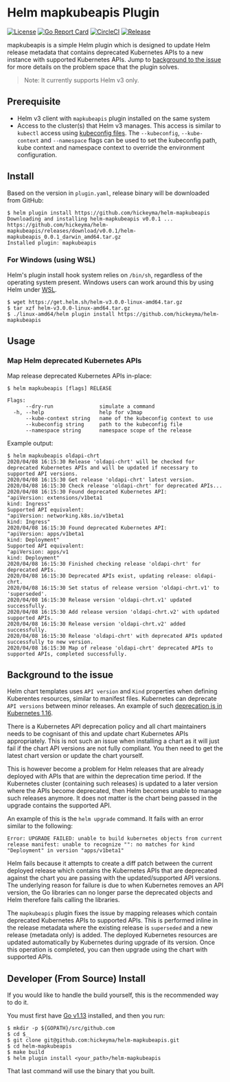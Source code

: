 # Helm mapkubeapis Plugin

[![License](https://img.shields.io/badge/License-Apache%202.0-blue.svg)](https://opensource.org/licenses/Apache-2.0)
[![Go Report Card](https://goreportcard.com/badge/github.com/hickeyma/helm-mapkubeapis)](https://goreportcard.com/report/github.com/helm/helm-2to3)
[![CircleCI](https://circleci.com/gh/hickeyma/helm-mapkubeapis/tree/master.svg?style=svg)](https://circleci.com/gh/helm/helm-2to3/tree/master)
[![Release](https://img.shields.io/github/release/hickeyma/helm-mapkubeapis.svg?style=flat-square)](https://github.com/helm/helm-2to3/releases/latest)

mapkubeapis is a simple Helm plugin which is designed to update Helm release metadata that contains deprecated Kubernetes APIs to a new instance with supported Kubernetes APIs. Jump to [background to the issue](#background-to-the-issue) for more details on the problem space that the plugin solves.

> Note: It currently supports Helm v3 only.

## Prerequisite

- Helm v3 client with `mapkubeapis` plugin installed on the same system
- Access to the cluster(s) that Helm v3 manages. This access is similar to `kubectl` access using [kubeconfig files](https://kubernetes.io/docs/concepts/configuration/organize-cluster-access-kubeconfig/).
  The `--kubeconfig`, `--kube-context` and `--namespace` flags can be used to set the kubeconfig path, kube context and namespace context to override the environment configuration.

## Install

Based on the version in `plugin.yaml`, release binary will be downloaded from GitHub:

```console
$ helm plugin install https://github.com/hickeyma/helm-mapkubeapis
Downloading and installing helm-mapkubeapis v0.0.1 ...
https://github.com/hickeyma/helm-mapkubeapis/releases/download/v0.0.1/helm-mapkubeapis_0.0.1_darwin_amd64.tar.gz
Installed plugin: mapkubeapis
```

### For Windows (using WSL)

Helm's plugin install hook system relies on `/bin/sh`, regardless of the operating system present. Windows users can work around this by using Helm under [WSL](https://docs.microsoft.com/en-us/windows/wsl/install-win10).
```
$ wget https://get.helm.sh/helm-v3.0.0-linux-amd64.tar.gz
$ tar xzf helm-v3.0.0-linux-amd64.tar.gz
$ ./linux-amd64/helm plugin install https://github.com/hickeyma/helm-mapkubeapis
```

## Usage

### Map Helm deprecated Kubernetes APIs

Map release deprecated Kubernetes APIs in-place:

```console
$ helm mapkubeapis [flags] RELEASE 

Flags:
      --dry-run               simulate a command
  -h, --help                  help for v3map
      --kube-context string   name of the kubeconfig context to use
      --kubeconfig string     path to the kubeconfig file
      --namespace string      namespace scope of the release
```

Example output:

```console
$ helm mapkubeapis oldapi-chrt
2020/04/08 16:15:30 Release 'oldapi-chrt' will be checked for deprecated Kubernetes APIs and will be updated if necessary to supported API versions.
2020/04/08 16:15:30 Get release 'oldapi-chrt' latest version.
2020/04/08 16:15:30 Check release 'oldapi-chrt' for deprecated APIs...
2020/04/08 16:15:30 Found deprecated Kubernetes API:
"apiVersion: extensions/v1beta1
kind: Ingress"
Supported API equivalent:
"apiVersion: networking.k8s.io/v1beta1
kind: Ingress"
2020/04/08 16:15:30 Found deprecated Kubernetes API:
"apiVersion: apps/v1beta1
kind: Deployment"
Supported API equivalent:
"apiVersion: apps/v1
kind: Deployment"
2020/04/08 16:15:30 Finished checking release 'oldapi-chrt' for deprecated APIs.
2020/04/08 16:15:30 Deprecated APIs exist, updating release: oldapi-chrt.
2020/04/08 16:15:30 Set status of release version 'oldapi-chrt.v1' to 'superseded'.
2020/04/08 16:15:30 Release version 'oldapi-chrt.v1' updated successfully.
2020/04/08 16:15:30 Add release version 'oldapi-chrt.v2' with updated supported APIs.
2020/04/08 16:15:30 Release version 'oldapi-chrt.v2' added successfully.
2020/04/08 16:15:30 Release 'oldapi-chrt' with deprecated APIs updated successfully to new version.
2020/04/08 16:15:30 Map of release 'oldapi-chrt' deprecated APIs to supported APIs, completed successfully.
```

## Background to the issue

Helm chart templates uses `API version` and `Kind` properties when defining Kuberentes resources, similar to  manifest files. Kubernetes can deprecate `API versions` between minor releases. An example of such [deprecation is in Kubernetes 1.16](https://kubernetes.io/blog/2019/07/18/api-deprecations-in-1-16/).

There is a Kubernetes API deprecation policy and all chart maintainers needs to be cognisant of this and update chart Kubernetes APIs appropriately. This is not such an issue when installing a chart as it will just fail if the chart API versions are not fully compliant. You then need to get the latest chart version or update the chart yourself.

This is however become a problem for Helm releases that are already deployed with APIs that are within the deprecation time period. If the Kubernetes cluster (containing such releases) is updated to a later version where the APIs become deprecated, then Helm becomes unable to manage such releases anymore. It does not matter is the chart being passed in the upgrade contains the supported API.
 
An example of this is the `helm upgrade` command. It fails with an error similar to the following:

```
Error: UPGRADE FAILED: unable to build kubernetes objects from current release manifest: unable to recognize "": no matches for kind "Deployment" in version "apps/v1beta1"
```

Helm fails because it attempts to create a diff patch between the current deployed release which contains the Kubernetes APIs that are deprecated against the chart you are passing with the updated/supported API versions. The underlying reason for failure is due to when Kubernetes removes an API version, the Go libraries can no longer parse the deprecated objects and Helm therefore fails calling the libraries.

The `mapkubeapis` plugin fixes the issue by mapping releases which contain deprecated Kubernetes APIs to supported APIs. This is performed inline in the release metadata where the existing release is `superseded` and a new release (metadata only) is added. The deployed Kubernetes resources are updated automatically by Kubernetes during upgrade of its version. Once this operation is completed, you can then upgrade using the chart with supported APIs.

## Developer (From Source) Install

If you would like to handle the build yourself, this is the recommended way to do it.

You must first have [Go v1.13](http://golang.org) installed, and then you run:

```console
$ mkdir -p ${GOPATH}/src/github.com
$ cd $_
$ git clone git@github.com:hickeyma/helm-mapkubeapis.git
$ cd helm-mapkubeapis
$ make build
$ helm plugin install <your_path>/helm-mapkubeapis
```

That last command will use the binary that you built.

